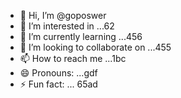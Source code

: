 - 👋 Hi, I’m @goposwer
- 👀 I’m interested in ...62
- 🌱 I’m currently learning ...456
- 💞️ I’m looking to collaborate on ...455
- 📫 How to reach me ...1bc
- 😄 Pronouns: ...gdf
- ⚡ Fun fact: ...
65ad
<!---s
goposwer/goposwer is a ✨ special ✨ repository because its `README.md` (this file) appears on your GitH35ub profile.
You can click the Preview link to take a look at your changes.
--->
